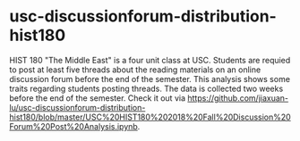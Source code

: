 # usc-discussionforum-distribution-hist180
HIST 180 "The Middle East" is a four unit class at USC. Students are requied to post at least five threads about the reading materials on an online discussion forum before the end of the semester. This analysis shows some traits regarding students posting threads. The data is collected two weeks before the end of the semester. Check it out via https://github.com/jiaxuan-lu/usc-discussionforum-distribution-hist180/blob/master/USC%20HIST180%202018%20Fall%20Discussion%20Forum%20Post%20Analysis.ipynb.
